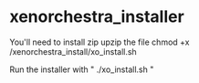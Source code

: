 # xenorchestra_installer
You'll need to install zip
upzip the file
chmod +x /xenorchestra_install/xo_install.sh

Run the installer with " ./xo_install.sh "
